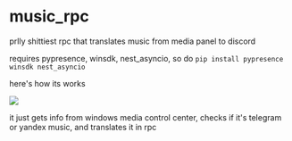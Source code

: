 # music_rpc
prlly shittiest rpc that translates music from media panel to discord

requires pypresence, winsdk, nest_asyncio, so do
```pip install pypresence winsdk nest_asyncio```

here's how its works

![](https://i.ibb.co/fYYFwRs/ezgif-1-1b3d49ee4b.gif)

it just gets info from windows media control center, checks if it's telegram or yandex music, and translates it in rpc
